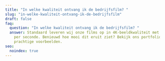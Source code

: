 ```yaml
---
title: "In welke kwaliteit ontvang ik de bedrijfsfilm? "
slug: "in-welke-kwaliteit-ontvang-ik-de-bedrijfsfilm"
draft: false
faq:
  question: "In welke kwaliteit ontvang ik de bedrijfsfilm? "
  answer: Standaard leveren wij onze films op in 4K-beeldkwaliteit met 30 frames
    per seconde. Benieuwd hoe mooi dit eruit ziet? Bekijk ons portfolio voor
    prachtige voorbeelden.
seo:
  noindex: true
---
```

